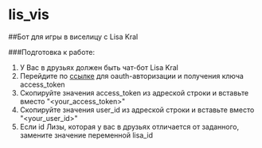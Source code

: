 # lis_vis
##Бот для игры в виселицу с Lisa Kral

###Подготовка к работе:
1. У Вас в друзьях должен быть чат-бот Lisa Kral
2. Перейдите по [ссылке](https://oauth.vk.com/authorize?client_id=5429354&display=page&redirect_uri=https://oauth.vk.com/blank.html&scope=messages&response_type=token&v=5.50) для oauth-авторизации и получения ключа access_token
3. Скопируйте значения access_token из адреской строки и вставьте вместо "<your_access_token>"
4. Скопируйте значения user_id из адреской строки и вставьте вместо "<your_user_id>"
5. Если id Лизы, которая у вас в друзьях отличается от заданного, замените значение переменной lisa_id
